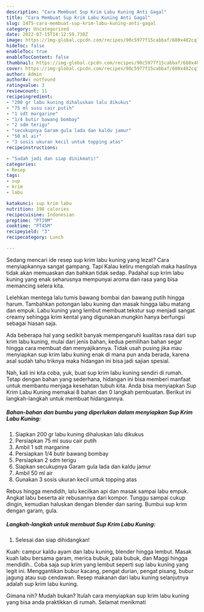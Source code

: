 ```yaml
---
description: "Cara Membuat Sup Krim Labu Kuning Anti Gagal"
title: "Cara Membuat Sup Krim Labu Kuning Anti Gagal"
slug: 1475-cara-membuat-sup-krim-labu-kuning-anti-gagal
category: Uncategorized
date: 2022-07-15T14:12:59.730Z
image: https://img-global.cpcdn.com/recipes/90c5977f15cabbaf/680x482cq70/sup-krim-labu-kuning-foto-resep-utama.jpg
hideToc: false
enableToc: true
enableTocContent: false
thumbnail: https://img-global.cpcdn.com/recipes/90c5977f15cabbaf/680x482cq70/sup-krim-labu-kuning-foto-resep-utama.jpg
cover: https://img-global.cpcdn.com/recipes/90c5977f15cabbaf/680x482cq70/sup-krim-labu-kuning-foto-resep-utama.jpg
author: Admin
authorAv: notfound
ratingvalue: 3
reviewcount: 11
recipeingredient:
- "200 gr labu kuning dihaluskan lalu dikukus"
- "75 ml susu cair putih"
- "1 sdt margarine"
- "1/4 butir bawang bombay"
- "2 sdm terigu"
- "secukupnya Garam gula lada dan kaldu jamur"
- "50 ml air"
- "3 sosis ukuran kecil untuk topping atas"
recipeinstructions:

- "Sudah jadi dan siap dinikmati!"
categories:
- Resep
tags:
- sup
- krim
- labu

katakunci: sup krim labu 
nutrition: 198 calories
recipecuisine: Indonesian
preptime: "PT19M"
cooktime: "PT45M"
recipeyield: "3"
recipecategory: Lunch

---
```



Sedang mencari ide resep sup krim labu kuning yang lezat? Cara menyiapkannya sangat gampang. Tapi Kalau keliru mengolah maka hasilnya tidak akan memuaskan dan bahkan tidak sedap. Padahal sup krim labu kuning yang enak seharusnya mempunyai aroma dan rasa yang bisa memancing selera kita.


Lelehkan mentega lalu tumis bawang bombai dan bawang putih hingga harum. Tambahkan potongan labu kuning dan masak hingga labu matang dan empuk. Labu kuning yang lembut membuat tekstur sup menjadi sangat creamy sehingga krim kental yang digunakan mungkin hanya berfungsi sebagai hiasan saja.

Ada beberapa hal yang sedikit banyak mempengaruhi kualitas rasa dari sup krim labu kuning, mulai dari jenis bahan, kedua pemilihan bahan segar hingga cara membuat dan menyajikannya. Tidak usah pusing jika mau menyiapkan sup krim labu kuning enak di mana pun anda berada, karena asal sudah tahu triknya maka hidangan ini bisa jadi sajian spesial.


Nah, kali ini kita coba, yuk, buat sup krim labu kuning sendiri di rumah. Tetap dengan bahan yang sederhana, hidangan ini bisa memberi manfaat untuk membantu menjaga kesehatan tubuh kita. Anda bisa menyiapkan Sup Krim Labu Kuning memakai 8 bahan dan 0 langkah pembuatan. Berikut ini langkah-langkah untuk membuat hidangannya.

<!--inarticleads1-->

##### Bahan-bahan dan bumbu yang diperlukan dalam menyiapkan Sup Krim Labu Kuning:

1. Siapkan 200 gr labu kuning dihaluskan lalu dikukus
1. Persiapkan 75 ml susu cair putih
1. Ambil 1 sdt margarine
1. Persiapkan 1/4 butir bawang bombay
1. Persiapkan 2 sdm terigu
1. Siapkan secukupnya Garam gula lada dan kaldu jamur
1. Ambil 50 ml air
1. Gunakan 3 sosis ukuran kecil untuk topping atas


Rebus hingga mendidih, lalu kecilkan api dan masak sampai labu empuk. Angkat labu beserta air rebusannya dari kompor. Tunggu sampai cukup dingin, kemudian haluskan dengan blender dan saring. Bumbui sup krim dengan garam, gula. 

<!--inarticleads2-->

##### Langkah-langkah untuk membuat Sup Krim Labu Kuning:


1. Selesai dan siap dihidangkan!

Kuah: campur kaldu ayam dan labu kuning, blender hingga lembut. Masak kuah labu bersama garam, merica bubuk, pala bubuk, dan Maggi hingga mendidih.. Coba saja sup krim yang lembut seperti sup labu kuning yang legit ini. Menggantikan bubur kacang, pengat durian, pengat pisang, bubur jagung atau sup cendawan. Resep makanan dari labu kuning selanjutnya adalah sup krim labu kuning. 

Gimana nih? Mudah bukan? Itulah cara menyiapkan sup krim labu kuning yang bisa anda praktikkan di rumah. Selamat menikmati
